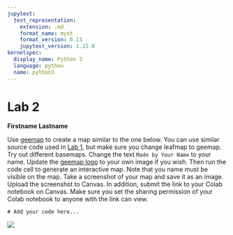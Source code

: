 ```yaml
---
jupytext:
  text_representation:
    extension: .md
    format_name: myst
    format_version: 0.13
    jupytext_version: 1.15.0
kernelspec:
  display_name: Python 3
  language: python
  name: python3
---
```


# Lab 2

**Firstname Lastname**

Use [geemap](https://geemap.org) to create a map similar to the one below. You can use similar source code used in [Lab 1](https://geog-414.gishub.org/book/labs/lab_01.html), but make sure you change leafmap to geemap. Try out different basemaps. Change the text `Made by Your Name` to your name. Update the [geemap logo](https://i.imgur.com/7nu5GNl.png) to your own image if you wish. Then run the code cell to generate an interactive map. Note that you name must be visible on the map. Take a screenshot of your map and save it as an image. Upload the screenshot to Canvas. In addition, submit the link to your Colab notebook on Canvas. Make sure you set the sharing permission of your Colab notebook to anyone with the link can view.

```{code-cell}
# Add your code here...
```

![](https://i.imgur.com/ClnsQPY.png)
